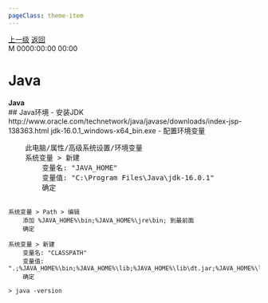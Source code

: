 ```yaml
---
pageClass: theme-item
---
```

<div class="extend-header">
    <div class="info">
        <div class="record">
            <a class="back" href="./">上一级</a>
            <a class="back" href="./">返回</a>
        </div>        
        <div class="mini">
            <span>M 0000:00:00 00:00</span>
        </div>
    </div>
    <div class="content"></div>
</div>
<div class="content-header">
<h1>Java</h1><strong>Java</strong>
</div>
<div class="static-content">
## Java环境
- 安装JDK
    http://www.oracle.com/technetwork/java/javase/downloads/index-jsp-138363.html   jdk-16.0.1_windows-x64_bin.exe
- 配置环境变量
<pre>
    此电脑/属性/高级系统设置/环境变量
    系统变量 > 新建
        变量名: "JAVA_HOME"
        变量值: "C:\Program Files\Java\jdk-16.0.1"
        确定

    系统变量 > Path > 编辑
        添加 %JAVA_HOME%\bin;%JAVA_HOME%\jre\bin; 到最前面 
        确定
    
    系统变量 > 新建
        变量名: "CLASSPATH"
        变量值: ".;%JAVA_HOME%\bin;%JAVA_HOME%\lib;%JAVA_HOME%\lib\dt.jar;%JAVA_HOME%\lib\tools.jar"  
        确定

    > java -version
</pre>

</div>